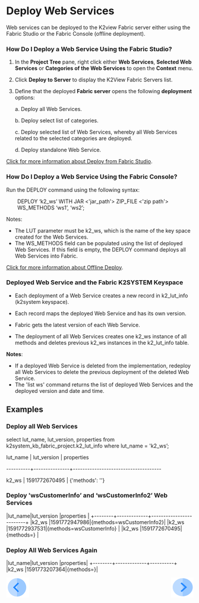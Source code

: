 # Deploy Web Services

Web services can be deployed to the K2view Fabric server either using the Fabric Studio or the Fabric Console (offline deployment).

### How Do I Deploy a Web Service Using the Fabric Studio?

1. In the **Project Tree** pane, right click either **Web Services**, **Selected Web Services** or **Categories of the Web Services** to open the **Context** menu.
2. Click **Deploy to Server** to display the K2View Fabric Servers list.
3. Define that the deployed **Fabric server** opens the following **deployment** options: 
    
    a. Deploy all Web Services.
    
    b. Deploy select list of categories.
   
    c. Deploy selected list of Web Services, whereby all Web Services related to the selected categories are deployed.
    
    d. Deploy standalone Web Service.
     

[Click for more information about Deploy from Fabric Studio](/articles/16_deploy_fabric/02_deploy_from_Fabric_Studio.md).

### How Do I Deploy a Web Service Using the Fabric Console?

Run the DEPLOY command using the following syntax:

<p style="padding-left: 30px;">DEPLOY ‘k2_ws’ WITH JAR <'jar_path'> ZIP_FILE <'zip path'> WS_METHODS ‘ws1’, ‘ws2’;  </p>

Notes: 

- The LUT parameter must be k2_ws, which is the name of the key space created for the Web Services. 
- The WS_METHODS field can be populated using the list of deployed Web Services. If this field is empty, the DEPLOY command deploys all Web Services into Fabric. 

[Click for more information about Offline Deploy](/articles/16_deploy_fabric/03_offline_deploy.md).

### Deployed Web Service and the Fabric K2SYSTEM Keyspace  

- Each deployment of a Web Service creates a new record in k2_lut_info (k2system keyspace). 

- Each record maps the deployed Web Service and has its own version.

- Fabric gets the latest version of each Web Service.

- The deployment of all Web Services creates one k2_ws instance of all methods and deletes previous k2_ws instances in the k2_lut_info table.


**Notes**: 
- If a deployed Web Service is deleted from the implementation, redeploy all Web Services to delete the previous deployment of the deleted Web Service.
- The 'list ws' command returns the list of deployed Web Services and the deployed version and date and time.

## Examples 

### Deploy all Web Services  

select lut_name, lut_version, properties from k2system_kb_fabric_project.k2_lut_info where lut_name = 'k2_ws’; 

lut_name | lut_version  | properties

----------+---------------+-------------------------------------

k2_ws | 1591772670495 | {'methods': ''}

### Deploy 'wsCustomerInfo’ and ‘wsCustomerInfo2’ Web Services 

|lut_name|lut_version  |properties               |
+--------+-------------+-------------------------+
|k2_ws   |1591772947986|{methods=wsCustomerInfo2}|
|k2_ws   |1591772937531|{methods=wsCustomerInfo}  |
|k2_ws   |1591772670495|{methods=}                                |

### Deploy All Web Services Again 

|lut_name|lut_version  |properties|
+--------+-------------+----------+
|k2_ws   |1591773207364|{methods=}|

[![Previous](/articles/images/Previous.png)](/articles/15_web_services/06_web_services_code_examples.md)[<img align="right" width="60" height="54" src="/articles/images/Next.png">](/articles/15_web_services/08_web_services_input_parameters.md)
